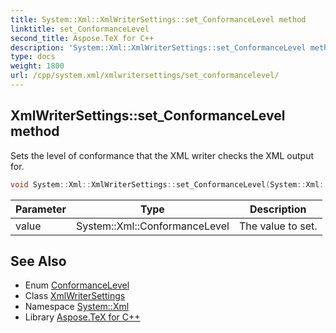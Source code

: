 ```yaml
---
title: System::Xml::XmlWriterSettings::set_ConformanceLevel method
linktitle: set_ConformanceLevel
second_title: Aspose.TeX for C++
description: 'System::Xml::XmlWriterSettings::set_ConformanceLevel method. Sets the level of conformance that the XML writer checks the XML output for in C++.'
type: docs
weight: 1800
url: /cpp/system.xml/xmlwritersettings/set_conformancelevel/
---
```

## XmlWriterSettings::set_ConformanceLevel method


Sets the level of conformance that the XML writer checks the XML output for.

```cpp
void System::Xml::XmlWriterSettings::set_ConformanceLevel(System::Xml::ConformanceLevel value)
```


| Parameter | Type | Description |
| --- | --- | --- |
| value | System::Xml::ConformanceLevel | The value to set. |

## See Also

* Enum [ConformanceLevel](../../conformancelevel/)
* Class [XmlWriterSettings](../)
* Namespace [System::Xml](../../)
* Library [Aspose.TeX for C++](../../../)
